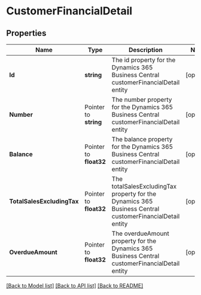 # CustomerFinancialDetail

## Properties

Name | Type | Description | Notes
------------ | ------------- | ------------- | -------------
**Id** | **string** | The id property for the Dynamics 365 Business Central customerFinancialDetail entity | [optional] 
**Number** | Pointer to **string** | The number property for the Dynamics 365 Business Central customerFinancialDetail entity | [optional] 
**Balance** | Pointer to **float32** | The balance property for the Dynamics 365 Business Central customerFinancialDetail entity | [optional] 
**TotalSalesExcludingTax** | Pointer to **float32** | The totalSalesExcludingTax property for the Dynamics 365 Business Central customerFinancialDetail entity | [optional] 
**OverdueAmount** | Pointer to **float32** | The overdueAmount property for the Dynamics 365 Business Central customerFinancialDetail entity | [optional] 

[[Back to Model list]](../README.md#documentation-for-models) [[Back to API list]](../README.md#documentation-for-api-endpoints) [[Back to README]](../README.md)


